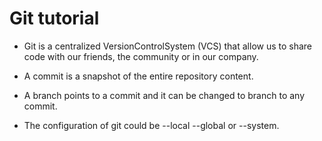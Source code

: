# Git tutorial

- Git is a centralized VersionControlSystem (VCS) that allow us to share code with our friends, the community or in our company.

- A commit is a snapshot of the entire repository content.

- A branch points to a commit and it can be changed to branch to any commit.

- The configuration of git could be --local --global or --system.
